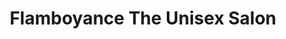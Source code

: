 ---
title: "Flamboyance The Unisex Salon"
url: /mumbai/flamboyance-the-unisex-salon/
shop: hairdresser
---